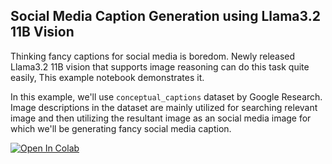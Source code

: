 ## Social Media Caption Generation using Llama3.2 11B Vision

Thinking fancy captions for social media is boredom. Newly released Llama3.2 11B vision that supports image reasoning can do this task quite easily, This example notebook demonstrates it.

In this example, we'll use `conceptual_captions` dataset by Google Research. Image descriptions in the dataset are mainly utilized for searching relevant image and then utilizing the resultant image as an social media image for which we'll be generating fancy social media caption.

[![Open In Colab](https://colab.research.google.com/assets/colab-badge.svg)](https://colab.research.google.com/github/lancedb/vectordb-recipes/blob/main/examples/social-media-caption-generation-with-llama3.2/social_media_caption_generation_llama3_2_11B.ipynb)
